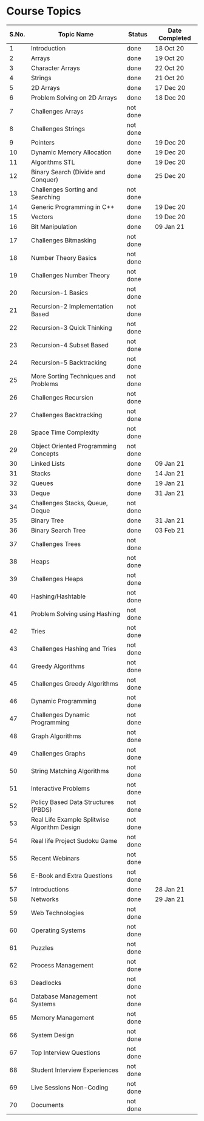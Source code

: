 # Course Topics

S.No. | Topic Name| Status | Date Completed|
------|-----------|--------|------|
1 | Introduction | done | 18 Oct 20 |
2 | Arrays | done | 19 Oct 20 |
3 | Character Arrays | done | 22 Oct 20 |
4 | Strings | done | 21 Oct 20 |
5 | 2D Arrays | done | 17 Dec 20 |
6 | Problem Solving on 2D Arrays | done | 18 Dec 20 |
7 | Challenges Arrays | not done | |
8 | Challenges Strings | not done | |
9 | Pointers | done | 19 Dec 20 |
10 | Dynamic Memory Allocation | done | 19 Dec 20 |
11 | Algorithms STL | done | 19 Dec 20 |
12 | Binary Search (Divide and Conquer) | done | 25 Dec 20 |
13 | Challenges Sorting and Searching | not done | |
14 | Generic Programming in C++ | done | 19 Dec 20 |
15 | Vectors | done | 19 Dec 20 |
16 | Bit Manipulation | done | 09 Jan 21 |
17 | Challenges Bitmasking | not done | |
18 | Number Theory Basics | not done | |
19 | Challenges Number Theory | not done | |
20 | Recursion-1 Basics | not done | |
21 | Recursion-2 Implementation Based | not done | |
22 | Recursion-3 Quick Thinking | not done | |
23 | Recursion-4 Subset Based | not done | |
24 | Recursion-5 Backtracking | not done | |
25 | More Sorting Techniques and Problems | not done | |
26 | Challenges Recursion | not done | |
27 | Challenges Backtracking | not done | |
28 | Space Time Complexity | not done | |
29 | Object Oriented Programming Concepts | not done | |
30 | Linked Lists | done | 09 Jan 21 |
31 | Stacks | done | 14 Jan 21 |
32 | Queues | done | 19 Jan 21 |
33 | Deque | done | 31 Jan 21 |
34 | Challenges Stacks, Queue, Deque | not done | |
35 | Binary Tree | done | 31 Jan 21 |
36 | Binary Search Tree | done | 03 Feb 21 |
37 | Challenges Trees | not done | |
38 | Heaps | not done | |
39 | Challenges Heaps | not done | |
40 | Hashing/Hashtable | not done | |
41 | Problem Solving using Hashing | not done | |
42 | Tries | not done | |
43 | Challenges Hashing and Tries | not done | |
44 | Greedy Algorithms | not done | |
45 | Challenges Greedy Algorithms | not done | |
46 | Dynamic Programming | not done | |
47 | Challenges Dynamic Programming | not done | |
48 | Graph Algorithms | not done | |
49 | Challenges Graphs | not done | |
50 | String Matching Algorithms | not done | |
51 | Interactive Problems | not done | |
52 | Policy Based Data Structures (PBDS) | not done | |
53 | Real Life Example Splitwise Algorithm Design | not done | |
54 | Real life Project Sudoku Game | not done | |
55 | Recent Webinars | not done | |
56 | E-Book and Extra Questions | not done | |
57 | Introductions | done | 28 Jan 21 |
58 | Networks | done | 29 Jan 21 |
59 | Web Technologies | not done | |
60 | Operating Systems | not done | |
61 | Puzzles | not done | |
62 | Process Management | not done | |
63 | Deadlocks | not done | |
64 | Database Management Systems | not done | |
65 | Memory Management | not done | |
66 | System Design | not done | |
67 | Top Interview Questions | not done | |
68 | Student Interview Experiences | not done | |
69 | Live Sessions Non-Coding | not done | |
70 | Documents | not done | |
